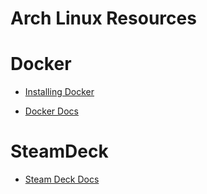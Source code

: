 # Arch Linux Resources

# Docker

- [Installing Docker](https://wiki.archlinux.org/title/Users_and_groups#Group_management)

- [Docker Docs](https://docs.docker.com/desktop/install/archlinux/)

# SteamDeck

- [Steam Deck Docs](200~https://help.steampowered.com/en/faqs/view/671A-4453-E8D2-323C)
